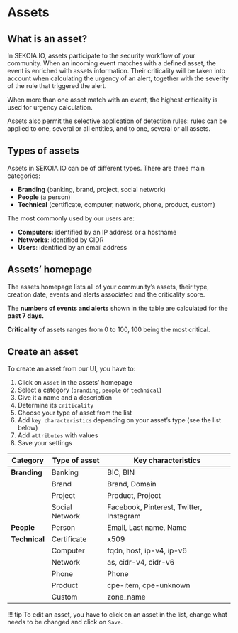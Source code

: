 # Assets

## What is an asset?

In SEKOIA.IO, assets participate to the security workflow of your community. When an incoming event matches with a defined asset, the event is enriched with assets information. Their criticality will be taken into account when calculating the urgency of an alert, together with the severity of the rule that triggered the alert. 

When more than one asset match with an event, the highest criticality is used for urgency calculation. 

Assets also permit the selective application of detection rules: rules can be applied to one, several or all entities, and to one, several or all assets.

## Types of assets

Assets in SEKOIA.IO can be of different types. There are three main categories: 

- **Branding** (banking, brand, project, social network)
- **People** (a person)
- **Technical** (certificate, computer, network, phone, product, custom)

The most commonly used by our users are:

- **Computers**: identified by an IP address or a hostname
- **Networks**: identified by CIDR
- **Users**: identified by an email address

## Assets’ homepage

The assets homepage lists all of your community’s assets, their type, creation date, events and alerts associated and the criticality score. 

The **numbers of events and alerts** shown in the table are calculated for the **past 7 days.**

**Criticality** of assets ranges from 0 to 100, 100 being the most critical.

## Create an asset

To create an asset from our UI, you have to: 

1. Click on `Asset` in the assets’ homepage
2. Select a category (`branding`, `people` or `technical`) 
3. Give it a name and a description 
4. Determine its `criticality` 
5. Choose your type of asset from the list
6. Add `key characteristics` depending on your asset’s type (see the list below)
7. Add `attributes` with values 
8. Save your settings

| Category | Type of asset | Key characteristics |
| --- | --- | --- |
| **Branding** | Banking | BIC, BIN |
|  | Brand | Brand, Domain |
|  | Project | Product, Project |
|  | Social Network | Facebook, Pinterest, Twitter, Instagram |
| **People** | Person | Email, Last name, Name |
| **Technical** | Certificate | x509 |
|  | Computer | fqdn, host, ip-v4, ip-v6 |
|  | Network | as, cidr-v4, cidr-v6 |
|  | Phone | Phone |
|  | Product | cpe-item, cpe-unknown |
|  | Custom | zone_name |

!!! tip
    To edit an asset, you have to click on an asset in the list, change what needs to be changed and click on `Save`.
